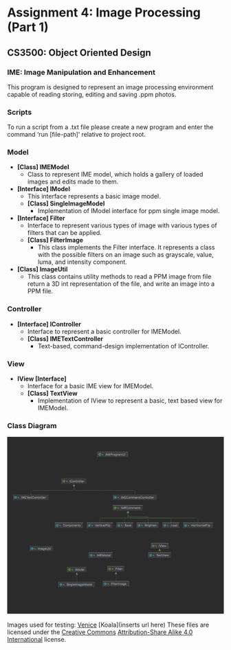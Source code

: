 # Assignment 4: Image Processing (Part 1)
## CS3500: Object Oriented Design

### IME: Image Manipulation and Enhancement
This program is designed to represent an image processing environment capable of reading storing, editing and saving .ppm photos.

### Scripts
To run a script from a .txt file please create a new program and enter the command ‘run [file-path]’ relative to project root.

### Model
* **[Class] IMEModel**
    *  Class to represent IME model, which holds a gallery of loaded images and edits made to them.
* **[Interface] IModel**
    * This interface represents a basic image model.
    * **[Class] SingleImageModel**
        * Implementation of IModel interface for ppm single image model.
* **[Interface] Filter**
    * Interface to represent various types of image with various types of filters that can be applied.
    * **[Class] FilterImage**
        * This class implements the Filter interface. It represents a class with the possible filters on an image such as grayscale, value, luma, and intensity component.
* **[Class] ImageUtil**
    * This class contains utility methods to read a PPM image from file return a 3D int representation of the file, and write an image into a PPM file.

### Controller
* **[Interface] IController**
    * Interface to represent a basic controller for IMEModel.
    * **[Class] IMETextController**
        * Text-based, command-design implementation of IController.

### View
* **IView [Interface]**
    * Interface for a basic IME view for IMEModel.
    * **[Class] TextView**
        * Implementation of IView to represent a basic, text based view for IMEModel.

### Class Diagram
![](src/classDiagram.png)


Images used for testing:
[Venice](www.google.com)
[Koala](inserts url here)
These files are licensed under the  [Creative Commons](https://en.wikipedia.org/wiki/en:Creative_Commons)   [Attribution-Share Alike 4.0 International](https://creativecommons.org/licenses/by-sa/4.0/deed.en)  license.
